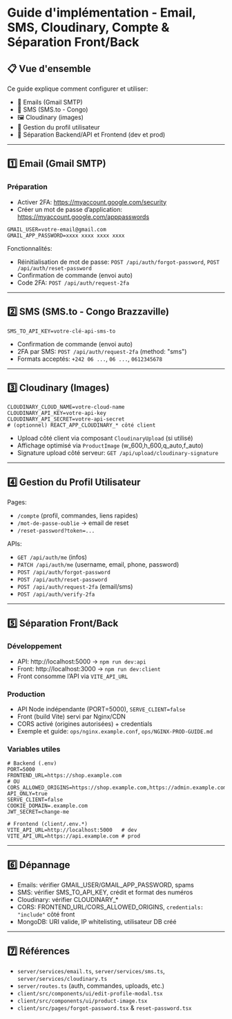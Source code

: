 # Guide d'implémentation - Email, SMS, Cloudinary, Compte & Séparation Front/Back

## 📋 Vue d'ensemble
Ce guide explique comment configurer et utiliser:
- 📧 Emails (Gmail SMTP)
- 💬 SMS (SMS.to - Congo)
- 🖼️ Cloudinary (images)
- 👤 Gestion du profil utilisateur
- 🔀 Séparation Backend/API et Frontend (dev et prod)

---

## 1️⃣ Email (Gmail SMTP)
### Préparation
- Activer 2FA: https://myaccount.google.com/security
- Créer un mot de passe d’application: https://myaccount.google.com/apppasswords

```env
GMAIL_USER=votre-email@gmail.com
GMAIL_APP_PASSWORD=xxxx xxxx xxxx xxxx
```

Fonctionnalités:
- Réinitialisation de mot de passe: `POST /api/auth/forgot-password`, `POST /api/auth/reset-password`
- Confirmation de commande (envoi auto)
- Code 2FA: `POST /api/auth/request-2fa`

---

## 2️⃣ SMS (SMS.to - Congo Brazzaville)
```env
SMS_TO_API_KEY=votre-clé-api-sms-to
```
- Confirmation de commande (envoi auto)
- 2FA par SMS: `POST /api/auth/request-2fa` (method: "sms")
- Formats acceptés: `+242 06 ...`, `06 ...`, `0612345678`

---

## 3️⃣ Cloudinary (Images)
```env
CLOUDINARY_CLOUD_NAME=votre-cloud-name
CLOUDINARY_API_KEY=votre-api-key
CLOUDINARY_API_SECRET=votre-api-secret
# (optionnel) REACT_APP_CLOUDINARY_* côté client
```
- Upload côté client via composant `CloudinaryUpload` (si utilisé)
- Affichage optimisé via `ProductImage` (w_600,h_600,q_auto,f_auto)
- Signature upload côté serveur: `GET /api/upload/cloudinary-signature`

---

## 4️⃣ Gestion du Profil Utilisateur
Pages:
- `/compte` (profil, commandes, liens rapides)
- `/mot-de-passe-oublie` → email de reset
- `/reset-password?token=...`

APIs:
- `GET /api/auth/me` (infos)
- `PATCH /api/auth/me` (username, email, phone, password)
- `POST /api/auth/forgot-password`
- `POST /api/auth/reset-password`
- `POST /api/auth/request-2fa` (email/sms)
- `POST /api/auth/verify-2fa`

---

## 5️⃣ Séparation Front/Back

### Développement
- API: http://localhost:5000 → `npm run dev:api`
- Front: http://localhost:3000 → `npm run dev:client`
- Front consomme l’API via `VITE_API_URL`

### Production
- API Node indépendante (PORT=5000), `SERVE_CLIENT=false`
- Front (build Vite) servi par Nginx/CDN
- CORS activé (origines autorisées) + credentials
- Exemple et guide: `ops/nginx.example.conf`, `ops/NGINX-PROD-GUIDE.md`

### Variables utiles
```env
# Backend (.env)
PORT=5000
FRONTEND_URL=https://shop.example.com
# OU CORS_ALLOWED_ORIGINS=https://shop.example.com,https://admin.example.com
API_ONLY=true
SERVE_CLIENT=false
COOKIE_DOMAIN=.example.com
JWT_SECRET=change-me

# Frontend (client/.env.*)
VITE_API_URL=http://localhost:5000   # dev
VITE_API_URL=https://api.example.com # prod
```

---

## 6️⃣ Dépannage
- Emails: vérifier GMAIL_USER/GMAIL_APP_PASSWORD, spams
- SMS: vérifier SMS_TO_API_KEY, crédit et format des numéros
- Cloudinary: vérifier CLOUDINARY_*
- CORS: FRONTEND_URL/CORS_ALLOWED_ORIGINS, `credentials: "include"` côté front
- MongoDB: URI valide, IP whitelisting, utilisateur DB créé

---

## 7️⃣ Références
- `server/services/email.ts`, `server/services/sms.ts`, `server/services/cloudinary.ts`
- `server/routes.ts` (auth, commandes, uploads, etc.)
- `client/src/components/ui/edit-profile-modal.tsx`
- `client/src/components/ui/product-image.tsx`
- `client/src/pages/forgot-password.tsx` & `reset-password.tsx`


